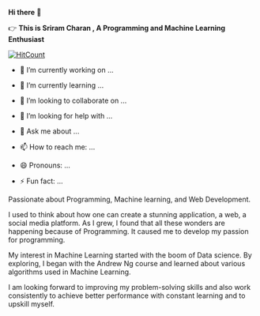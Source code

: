 **Hi there** 👋 

:point_right: **This is Sriram Charan ,  A Programming and Machine Learning Enthusiast** 


[![HitCount](http://hits.dwyl.com/Sri8910/Sri8910.svg)](http://hits.dwyl.com/Sri8910/Sri8910)


- 🔭 I’m currently working on ...

- 🌱 I’m currently learning ...

- 👯 I’m looking to collaborate on ...

- 🤔 I’m looking for help with ...

- 💬 Ask me about ...

- 📫 How to reach me: ...

- 😄 Pronouns: ...

- ⚡ Fun fact: ...

Passionate about Programming, Machine learning, and Web Development.

I used to think about how one can create a stunning application, a web, a social media platform. As I grew, I found that all these wonders are happening because of Programming. It caused me to develop my passion for programming.

My interest in Machine Learning started with the boom of Data science. By exploring, I began with the Andrew Ng course and learned about various algorithms used in Machine Learning.

I am looking forward to improving my problem-solving skills and also work consistently to achieve better performance with constant learning and to upskill myself.


